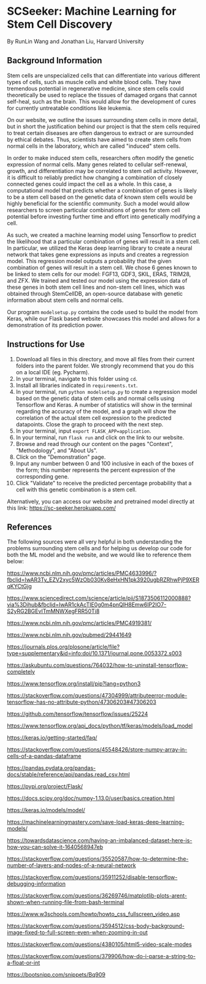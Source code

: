 # SCSeeker: Machine Learning for Stem Cell Discovery
By RunLin Wang and Jonathan Liu, Harvard University

## Background Information
Stem cells are unspecialized cells that can differentiate into various different types of cells, such as muscle cells and white blood cells. They have tremendous potential in regenerative medicine, since stem cells could theoretically be used to replace the tissues of damaged organs that cannot self-heal, such as the brain. This would allow for the development of cures for currently untreatable conditions like leukemia.

On our website, we outline the issues surrounding stem cells in more detail, but in short the justification behind our project is that the stem cells required to treat certain diseases are often dangerous to extract or are surrounded by ethical debates. Thus, scientists have aimed to create stem cells from normal cells in the laboratory, which are called "induced" stem cells.

In order to make induced stem cells, researchers often modify the genetic expression of normal cells. Many genes related to cellular self-renewal, growth, and differentiation may be correlated to stem cell activity. However, it is difficult to reliably predict how changing a combination of closely connected genes could impact the cell as a whole. In this case, a computational model that predicts whether a combination of genes is likely to be a stem cell based on the genetic data of known stem cells would be highly beneficial for the scientific community. Such a model would allow researchers to screen particular combinations of genes for stem cell potential before investing further time and effort into genetically modifying a cell.

As such, we created a machine learning model using Tensorflow to predict the likelihood that a particular combination of genes will result in a stem cell. In particular, we utilized the Keras deep learning library to create a neural network that takes gene expressions as inputs and creates a regression model. This regression model outputs a probability that the given combination of genes will result in a stem cell. We chose 6 genes known to be linked to stem cells for our model: FGF13, GDF3, SKIL, ERAS, TRIM28, and ZFX. We trained and tested our model using the expression data of these genes in both stem cell lines and non-stem cell lines, which was obtained through StemCellDB, an open-source database with genetic information about stem cells and normal cells.

Our program `modelsetup.py` contains the code used to build the model from Keras, while our Flask based website showcases this model and allows for a demonstration of its prediction power.

## Instructions for Use

1. Download all files in this directory, and move all files from their current folders into the parent folder. We strongly recommend that you do this on a local IDE (eg. Pycharm).
2. In your terminal, navigate to this folder using `cd`.
3. Install all libraries indicated in `requirements.txt`.
4. In your terminal, run `python modelsetup.py` to create a regression model based on the genetic data of stem cells and normal cells using Tensorflow and Keras. A number of statistics will show in the terminal regarding the accuracy of the model, and a graph will show the correlation of the actual stem cell expression to the predicted datapoints. Close the graph to proceed with the next step.
5. In your terminal, input `export FLASK_APP=application`.
6. In your terminal, run `flask run` and click on the link to our website.
7. Browse and read through our content on the pages "Context", "Methodology", and "About Us".
8. Click on the "Demonstration" page.
9. Input any number between 0 and 100 inclusive in each of the boxes of the form; this number represents the percent expression of the corresponding gene.
10. Click "Validate" to receive the predicted percentage probability that a cell with this genetic combination is a stem cell.

Alternatively, you can access our website and pretrained model directly at this link: https://sc-seeker.herokuapp.com/

## References
The following sources were all very helpful in both understanding the problems surrounding stem cells and for helping us develop our code for both the ML model and the website, and we would like to reference them below:

https://www.ncbi.nlm.nih.gov/pmc/articles/PMC4633996/?fbclid=IwAR3Ty_EZV2xyc5WzOb030Kv8eHxHN1pk3920ugbRZRhwPjP9XERqKYCtGjg

https://www.sciencedirect.com/science/article/pii/S1873506112000888?via%3Dihub&fbclid=IwAR1ckAcTIE0g0m4pnQlH8Emw6lP2IO7-S2yRG2BGEvITmMNWXegFRR50Ti8

https://www.ncbi.nlm.nih.gov/pmc/articles/PMC4919381/

https://www.ncbi.nlm.nih.gov/pubmed/29441649

https://journals.plos.org/plosone/article/file?type=supplementary&id=info:doi/10.1371/journal.pone.0053372.s003

https://askubuntu.com/questions/764032/how-to-uninstall-tensorflow-completely

https://www.tensorflow.org/install/pip?lang=python3

https://stackoverflow.com/questions/47304999/attributeerror-module-tensorflow-has-no-attribute-python/47306203#47306203

https://github.com/tensorflow/tensorflow/issues/25224

https://www.tensorflow.org/api_docs/python/tf/keras/models/load_model

https://keras.io/getting-started/faq/

https://stackoverflow.com/questions/45548426/store-numpy-array-in-cells-of-a-pandas-dataframe

https://pandas.pydata.org/pandas-docs/stable/reference/api/pandas.read_csv.html

https://pypi.org/project/Flask/

https://docs.scipy.org/doc/numpy-1.13.0/user/basics.creation.html

https://keras.io/models/model/

https://machinelearningmastery.com/save-load-keras-deep-learning-models/

https://towardsdatascience.com/having-an-imbalanced-dataset-here-is-how-you-can-solve-it-1640568947eb

https://stackoverflow.com/questions/35520587/how-to-determine-the-number-of-layers-and-nodes-of-a-neural-network

https://stackoverflow.com/questions/35911252/disable-tensorflow-debugging-information

https://stackoverflow.com/questions/36269746/matplotlib-plots-arent-shown-when-running-file-from-bash-terminal

https://www.w3schools.com/howto/howto_css_fullscreen_video.asp

https://stackoverflow.com/questions/3594512/css-body-background-image-fixed-to-full-screen-even-when-zooming-in-out

https://stackoverflow.com/questions/4380105/html5-video-scale-modes

https://stackoverflow.com/questions/379906/how-do-i-parse-a-string-to-a-float-or-int

https://bootsnipp.com/snippets/Bq909
